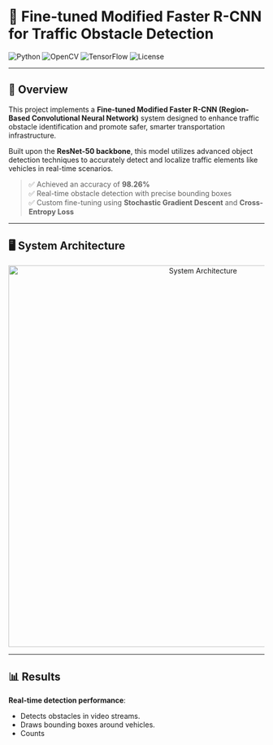 # 🚦 Fine-tuned Modified Faster R-CNN for Traffic Obstacle Detection

![Python](https://img.shields.io/badge/Python-3.8-blue.svg)
![OpenCV](https://img.shields.io/badge/OpenCV-4.5-green.svg)
![TensorFlow](https://img.shields.io/badge/TensorFlow-2.9-orange.svg)
![License](https://img.shields.io/badge/License-MIT-brightgreen.svg)

---

## 📌 Overview

This project implements a **Fine-tuned Modified Faster R-CNN (Region-Based Convolutional Neural Network)** system designed to enhance traffic obstacle identification and promote safer, smarter transportation infrastructure.

Built upon the **ResNet-50 backbone**, this model utilizes advanced object detection techniques to accurately detect and localize traffic elements like vehicles in real-time scenarios.

> ✅ Achieved an accuracy of **98.26%**  
> ✅ Real-time obstacle detection with precise bounding boxes  
> ✅ Custom fine-tuning using **Stochastic Gradient Descent** and **Cross-Entropy Loss**

---

## 🖥️ System Architecture

<p align="center">
  <img src="https://github.com/user-attachments/assets/7e764695-5f89-4371-9663-ba95d9818880" alt="System Architecture" width="750"/>
</p>

---

## 📊 Results

**Real-time detection performance**:
- Detects obstacles in video streams.
- Draws bounding boxes around vehicles.
- Counts
